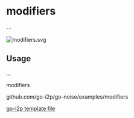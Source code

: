 # modifiers
--

![modifiers.svg](modifiers.svg)



## Usage

 ... 

modifiers 

github.com/go-i2p/go-noise/examples/modifiers

[go-i2p template file](/template.md)

